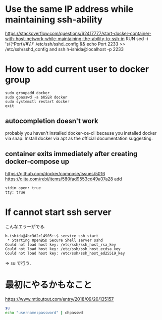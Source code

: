 # Use the same IP address while maintaining ssh-ability 
https://stackoverflow.com/questions/62417777/start-docker-container-with-host-network-while-maintaining-the-ability-to-ssh-in
RUN sed -i 's/\(^Port\)/#\1/' /etc/ssh/sshd_config && echo Port 2233 >> /etc/ssh/sshd_config
and 
ssh h-ishida@localhost -p 2233

# How to add  current user to docker group
```
sudo groupadd docker
sudo gpasswd -a $USER docker
sudo systemctl restart docker
exit
```
## autocompletion doesn't work
probably you haven't installed docker-ce-cli because you installed docker via snap. Install docker via apt as the official documentation suggesting.

## container exits immediately after creating docker-compose up
https://github.com/docker/compose/issues/5016
https://qiita.com/rebi/items/580fad9553cd49a07a28
add 
```dockerfile
stdin_open: true
tty: true
```

# If cannot start ssh server
こんなエラーがでる. 
```
h-ishida@4bc3d2c14905:~$ service ssh start 
 * Starting OpenBSD Secure Shell server sshd                                                              Could not load host key: /etc/ssh/ssh_host_rsa_key
Could not load host key: /etc/ssh/ssh_host_ecdsa_key
Could not load host key: /etc/ssh/ssh_host_ed25519_key
```
=> su で行う. 

# 最初にやるかもなこと
https://www.mtioutput.com/entry/2018/09/20/135157
```bash
su
echo "username:password" | chpasswd
```


                                                     
